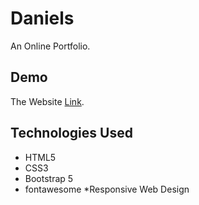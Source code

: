 # Daniels

An Online Portfolio.

## Demo
The Website [Link](https://omarsamirr.github.io/Daniels/).

## Technologies Used

* HTML5
* CSS3
* Bootstrap 5
* fontawesome
*Responsive Web Design
